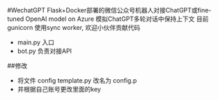 #WechatGPT
Flask+Docker部署的微信公众号机器人对接ChatGPT或fine-tuned OpenAI model on Azure
模拟ChatGPT多轮对话中保持上下文
目前gunicorn 使用sync worker, 欢迎小伙伴贡献代码

- main.py 入口
- bot.py 负责对接API

##修改
- 将文件 config template.py 改名为 config.p
- 并根据自己账号更改里面的key


